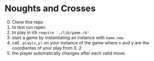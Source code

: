 # Noughts and Crosses

0. Clone this repo
1. to test run rspec
2. to play in irb ```require './lib/game.rb'```
3. start a game by instantiating an instance with ```Game.new```
4. call ```.play(x,y)``` on your instance of the game where x and y are the coordiantes of your play from 0..2
5. the player automatically changes after each valid move.